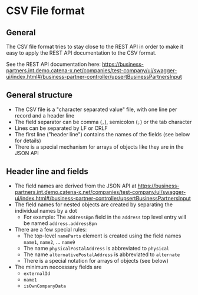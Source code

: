 # CSV File format

## General
The CSV file format tries to stay close to the REST API in order to make it easy to
apply the REST API documentation to the CSV format.

See the REST API documentation here:
https://business-partners.int.demo.catena-x.net/companies/test-company/ui/swagger-ui/index.html#/business-partner-controller/upsertBusinessPartnersInput

## General structure
- The CSV file is a "character separated value" file, with one line per record and a header line
- The field separator can be comma (`,`), semicolon (`;`) or the tab character
- Lines can be separated by LF or CRLF
- The first line ("header line") contains the names of the fields (see below for details)
- There is a special mechanism for arrays of objects like they are in the JSON API

## Header line and fields
- The field names are derived from the JSON API at
  https://business-partners.int.demo.catena-x.net/companies/test-company/ui/swagger-ui/index.html#/business-partner-controller/upsertBusinessPartnersInput
- The field names for nested objects are created by separating the individual names by a dot
  - For example: The `addressBpn` field in the `address` top level entry will be named `address.addressBpn`
- There are a few special rules:
  - The top-level `nameParts` element is created using the field names `name1`, `name2`, ... `name9`
  - The name `physicalPostalAddress` is abbreviated to `physical`
  - The name `alternativePostalAddress` is abbreviated to `alternate`
  - There is a special notation for arrays of objects (see below)
- The minimum neccessary fields are
  - `externalId`
  - `name1`
  - `isOwnCompanyData`
